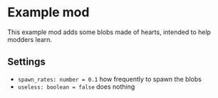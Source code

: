 # Example mod
This example mod adds some blobs made of hearts, intended to help modders learn.

## Settings
- `spawn_rates: number = 0.1` how frequently to spawn the blobs
- `useless: boolean = false` does nothing
